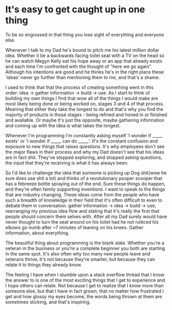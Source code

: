 # It&#39;s easy to get caught up in one thing

To be so engrossed in that thing you lose sight of everything and everyone else.

Whenever I talk to my Dad he&#39;s bound to pitch me his latest million dollar idea. Whether it be a backwards facing toilet seat with a TV on the head so he can watch Megyn Kelly eat his hope away or an app that already exists and each time I&#39;m confronted with the thought of &quot;here we go again&quot;. Although his intentions are good and he thinks he&#39;s in the right place these &#39;ideas&#39; never go further than mentioning them to me, and that&#39;s a shame.

I used to think that that the process of creating something went in this order: idea → gather information → build → use. As I start to think of building my own things I find that wow all of the things I would make are most likely being done or being worked on, stages 3 and 4 of that process. Meaning that either they take the longest to do and that&#39;s why you find the majority of products in those stages - being refined and honed in or finished and available. Or maybe it&#39;s just the opposite, maybe gathering information and coming up with the idea is what takes the longest.

Whenever I&#39;m programming I&#39;m constantly asking myself &#39;I wonder if \_\_\_\_\_ exists&#39; or &#39;I wonder if \_\_\_\_\_ can do \_\_\_\_\_&#39;. It&#39;s the constant confusion and exposure to new things that raises questions. It&#39;s why employees don&#39;t see the major flaws in their process and why my Dad doesn&#39;t see that his ideas are in fact shit. They&#39;ve stopped exploring, and stopped asking questions, the input that they&#39;re receiving is what it has always been.

So I&#39;d like to challenge the idea that someone is picking up Dog shit(wow he sure does use shit a lot) and thinks of a revolutionary pooper scooper that has a febreeze bottle spraying out of the end. Sure these things do happen, and they&#39;re often family supporting inventions. I want to speak to the things that are industry changing. These ideas come from the people who have such a breadth of knowledge in their field that it&#39;s often difficult to even to debate them in conversation. gather information → idea → build → use, rearranging my previous idea flow and stating that it&#39;s really the first that people should concern them selves with. After all my Dad surely would have never thought to turn the seat around on his toilet had he not noticed his elbows go numb after ~7 minutes of leaning on his knees. Gather information, about everything.

The beautiful thing about programming is the blank slate. Whether you&#39;re a veteran in the business or you&#39;re a complete beginner you both are starting in the same spot. It&#39;s also often why too many new people leave and veterans thrive, it&#39;s not because they&#39;re smarter, but because they can relate it to things they already know.

The feeling I have when I stumble upon a stack overflow thread that I know the answer to is one of the most exciting things that I get to experience and I hope others can relate. Not because I get to realize that I know more than someone else, but that I have in fact grown, that no matter how frustrated I get and how glossy my eyes become, the words being thrown at them are sometimes sticking, and that&#39;s inspiring.

